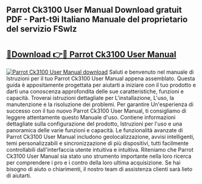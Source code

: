 ## Parrot Ck3100 User Manual Download gratuit PDF - Part-t9i Italiano Manuale del proprietario del servizio FSwIz

# <h2><a href="http://dfaod2.blite.top/?on=Parrot+Ck3100+User+Manual">🔗Download 👉🔴 Parrot Ck3100 User Manual</a></h2>

[![Parrot Ck3100 User Manual download](https://i.imgur.com/lujVjoI.png)](http://dfaod2.blite.top/?on=Parrot+Ck3100+User+Manual)
Saluti e benvenuto nel manuale di Istruzioni per il tuo Parrot Ck3100 User Manual appena assemblato. Questa guida è appositamente progettata per aiutarti a iniziare con il tuo prodotto e darti una conoscenza approfondita delle sue caratteristiche, funzioni e capacità. Troverai istruzioni dettagliate per L'installazione, L'uso, la manutenzione e la risoluzione dei problemi. Per garantire Un'esperienza di successo con il tuo nuovo Parrot Ck3100 User Manual, ti consigliamo di leggere attentamente questo Manuale d'uso. Contiene informazioni dettagliate sulla configurazione del prodotto, Istruzioni per l'uso e una panoramica delle varie funzioni e capacità. Le funzionalità avanzate di Parrot Ck3100 User Manual includono geolocalizzazione, avvisi intelligenti, temi personalizzabili e sincronizzazione di più dispositivi, tutti facilmente controllabili dall'interfaccia utente intuitiva e intuitiva. Riteniamo che Parrot Ck3100 User Manual sia stato uno strumento importante nella loro ricerca per comprendere i pro e i contro della loro ultima acquisizione. Se hai bisogno di aiuto o chiarimenti, il nostro team di assistenza clienti sarà lieto di aiutarti.
